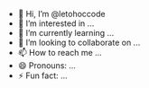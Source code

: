- 👋 Hi, I’m @letohoccode
- 👀 I’m interested in ...
- 🌱 I’m currently learning ...
- 💞️ I’m looking to collaborate on ...
- 📫 How to reach me ...
- 😄 Pronouns: ...
- ⚡ Fun fact: ...

<!---
letohoccode/letohoccode is a ✨ special ✨ repository because its `README.md` (this file) appears on your GitHub profile.
You can click the Preview link to take a look at your changes.
--->
